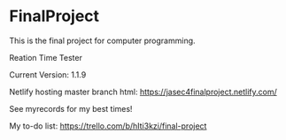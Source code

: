 # FinalProject
This is the final project for computer programming.

Reation Time Tester

Current Version: 1.1.9

Netlify hosting master branch html: https://jasec4finalproject.netlify.com/

See myrecords for my best times!

My to-do list: https://trello.com/b/hIti3kzi/final-project
